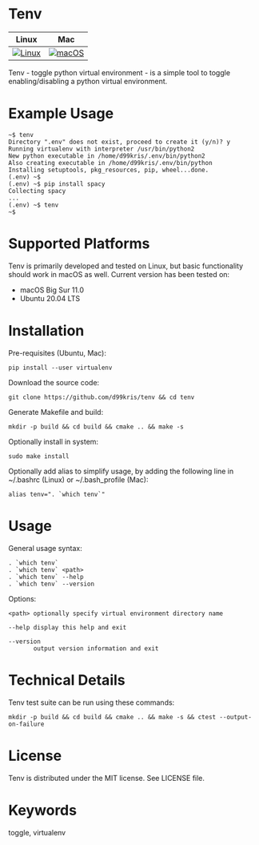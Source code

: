Tenv
====

| **Linux** | **Mac** |
|-----------|---------|
| [![Linux](https://github.com/d99kris/tenv/workflows/Linux/badge.svg)](https://github.com/d99kris/tenv/actions?query=workflow%3ALinux) | [![macOS](https://github.com/d99kris/tenv/workflows/macOS/badge.svg)](https://github.com/d99kris/tenv/actions?query=workflow%3AmacOS) |

Tenv - toggle python virtual environment - is a simple tool to toggle enabling/disabling a python
virtual environment.

Example Usage
=============

    ~$ tenv
    Directory ".env" does not exist, proceed to create it (y/n)? y
    Running virtualenv with interpreter /usr/bin/python2
    New python executable in /home/d99kris/.env/bin/python2
    Also creating executable in /home/d99kris/.env/bin/python
    Installing setuptools, pkg_resources, pip, wheel...done.
    (.env) ~$ 
    (.env) ~$ pip install spacy
    Collecting spacy
    ...
    (.env) ~$ tenv
    ~$ 

Supported Platforms
===================
Tenv is primarily developed and tested on Linux, but basic functionality
should work in macOS as well. Current version has been tested on:
- macOS Big Sur 11.0
- Ubuntu 20.04 LTS

Installation
============
Pre-requisites (Ubuntu, Mac):

    pip install --user virtualenv

Download the source code:

    git clone https://github.com/d99kris/tenv && cd tenv

Generate Makefile and build:

    mkdir -p build && cd build && cmake .. && make -s

Optionally install in system:

    sudo make install

Optionally add alias to simplify usage, by adding the following line in ~/.bashrc (Linux)
or ~/.bash_profile (Mac):

    alias tenv=". `which tenv`"

Usage
=====

General usage syntax:

    . `which tenv`
    . `which tenv` <path>
    . `which tenv` --help
    . `which tenv` --version

Options:

    <path> optionally specify virtual environment directory name

    --help display this help and exit

    --version
           output version information and exit

Technical Details
=================
Tenv test suite can be run using these commands:

    mkdir -p build && cd build && cmake .. && make -s && ctest --output-on-failure

License
=======
Tenv is distributed under the MIT license. See LICENSE file.

Keywords
========
toggle, virtualenv
